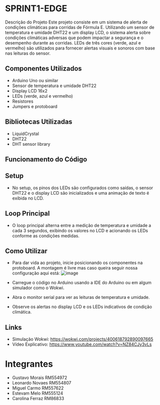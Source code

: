 # SPRINT1-EDGE
Descrição do Projeto
Este projeto consiste em um sistema de alerta de condições climáticas para corridas de Fórmula E.  Utilizando um sensor de temperatura e umidade DHT22 e um display LCD, o sistema alerta sobre condições climáticas adversas que podem impactar a segurança e o desempenho durante as corridas. LEDs de três cores (verde, azul e vermelho) são utilizados para fornecer alertas visuais e sonoros com base nas leituras do sensor.

## Componentes Utilizados
- Arduino Uno ou similar
- Sensor de temperatura e umidade DHT22
- Display LCD 16x2
- LEDs (verde, azul e vermelho)
- Resistores
- Jumpers e protoboard

## Bibliotecas Utilizadas
- LiquidCrystal
- DHT22
- DHT sensor library

## Funcionamento do Código
## Setup
- No setup, os pinos dos LEDs são configurados como saídas, o sensor DHT22 e o display LCD são inicializados e uma animação de texto é exibida no LCD.

## Loop Principal
- O loop principal alterna entre a medição de temperatura e umidade a cada 3 segundos, exibindo os valores no LCD e acionando os LEDs conforme as condições medidas.
  
## Como Utilizar
- Para dar vida ao projeto, inicie posicionando os componentes na protoboard. A montagem é livre mas caso queira seguir nossa configuração aqui está: ![image](https://github.com/MoraisGustavo1/SPRINT1-EDGE/assets/148806879/7868e2d0-bd72-4549-aeee-8df20e50b4a4)

- Carregue o código no Arduino usando a IDE do Arduino ou em algum simulador como o Wokwi.
- Abra o monitor serial para ver as leituras de temperatura e umidade.
- Observe os alertas no display LCD e os LEDs indicativos de condição climática.

## Links
- Simulação Wokwi: https://wokwi.com/projects/400618792890097665
- Vídeo Explicativo: https://www.youtube.com/watch?v=NZ84CJy3vLs

# Integrantes
- Gustavo Morais RM554972
- Leonardo Novaes RM554807
- Miguel Carmo RM557622
- Estevam Melo RM555124
- Carolina Ferraz RM86833
